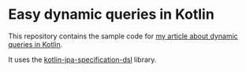 # Easy dynamic queries in Kotlin

This repository contains the sample code for [my article about dynamic queries in Kotlin](https://www.linkedin.com/pulse/easy-dynamic-queries-kotlin-rafael-mariano-de-oliveira).

It uses the [kotlin-jpa-specification-dsl](kotlin-jpa-specification-dsl) library.